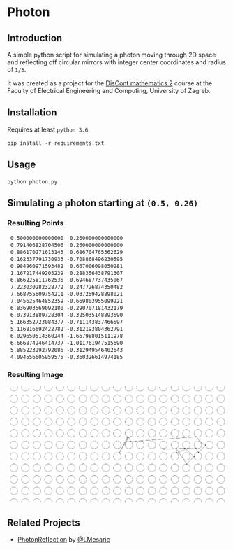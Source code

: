 # Photon

## Introduction

A simple python script for simulating a photon moving through
2D space and reflecting off circular mirrors with integer center
coordinates and radius of `1/3`.

It was created as a project for the [DisCont mathematics 2](https://www.fer.unizg.hr/en/course/dismat2)
course at the Faculty of Electrical Engineering and Computing, University of Zagreb.

## Installation

Requires at least `python 3.6`.

```
pip install -r requirements.txt
```

## Usage

```
python photon.py
```

## Simulating a photon starting at `(0.5, 0.26)`

### Resulting Points

```
 0.500000000000000  0.260000000000000
 0.791406828704506  0.260000000000000
 0.886170271613143  0.686704765362629
 0.162337791730933 -0.708868496230595
 0.984960971593482  0.667006098050281
 1.167217449205239  0.288356438791307
 6.866225811762536  0.694687737435067
 7.223030282328772  0.247726874350482
 7.668755609754211 -0.037259428898021
 7.045625464852359 -0.669803955099221
 6.836903569092180 -0.290707181432179
 6.073913889728304 -0.325035148893690
 5.166352723084377 -0.711143837466597
 5.116816692422782 -0.312193804362791
 6.029650514360244 -1.667988015111978
 6.666874246414737 -1.011761947515690
 5.885223292792086 -0.312949546402643
 4.094556605959575 -0.360326614974185
```

### Resulting Image

![images/result.png](images/result.png)

## Related Projects

 * [PhotonReflection](https://github.com/LMesaric/PhotonReflection) by [@LMesaric](https://github.com/LMesaric)
